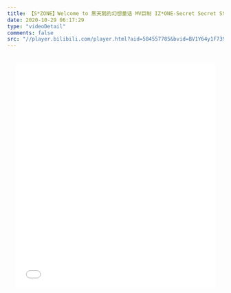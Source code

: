 ```yaml
---
title: 【S*ZONE】Welcome to 黑天鹅的幻想童话 MV巨制 IZ*ONE-Secret Secret Story of the Swan全员翻跳
date: 2020-10-29 06:17:29
type: "videoDetail"
comments: false
src: "//player.bilibili.com/player.html?aid=584557785&bvid=BV1Y64y1F739&cid=236781621&page=1"
---
```

<div class="videoDetail" style="padding: 20px 20px;box-sizing:border-box;">
  <iframe src="//player.bilibili.com/player.html?aid=584557785&bvid=BV1Y64y1F739&cid=236781621&page=1" scrolling="no" border="0" frameborder="no" framespacing="0" allowfullscreen="true"
  style="height:520px;width:100%;" class="videoDetailIframe"> </iframe>
</div>
